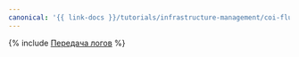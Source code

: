 ```yaml
---
canonical: '{{ link-docs }}/tutorials/infrastructure-management/coi-fluent-bit-logging'
---
```


{% include [Передача логов](../../_tutorials/containers/coi-fluent-bit-logging.md) %}